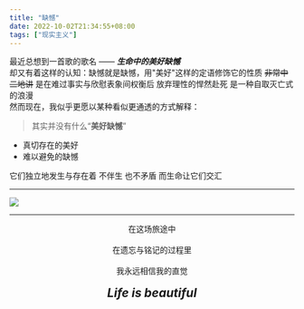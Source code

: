 ```yaml
---
title: "缺憾"
date: 2022-10-02T21:34:55+08:00
tags: ["现实主义"]
---
```


  最近总想到一首歌的歌名 —— ***生命中的美好缺憾*** <br>
  却又有着这样的认知：缺憾就是缺憾，用"美好"这样的定语修饰它的性质 <del>非常中二地讲</del> 是在难过事实与欣慰表象间权衡后 放弃理性的悍然赴死 是一种自取灭亡式的浪漫<br>
  然而现在，我似乎更愿以某种看似更通透的方式解释：<br>
  
  > 其实并没有什么“**美好缺憾**” 

 - 真切存在的美好
 - 难以避免的缺憾 

 它们独立地发生与存在着 不伴生 也不矛盾 而生命让它们交汇

---

![](https://gcore.jsdelivr.net/gh/AlexLiu2022/resources/img/string-moon.JPG)

---


<center>在这场旅途中<br><br>
在遗忘与铭记的过程里<br><br>
我永远相信我的直觉<br><br>
</center>
 <center><strong><em><span style = "font-size: 1.5em">Life is beautiful</span></em></strong></center>
